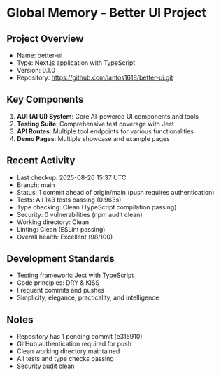 # Global Memory - Better UI Project

## Project Overview
- Name: better-ui
- Type: Next.js application with TypeScript
- Version: 0.1.0
- Repository: https://github.com/lantos1618/better-ui.git

## Key Components
1. **AUI (AI UI) System**: Core AI-powered UI components and tools
2. **Testing Suite**: Comprehensive test coverage with Jest
3. **API Routes**: Multiple tool endpoints for various functionalities
4. **Demo Pages**: Multiple showcase and example pages

## Recent Activity
- Last checkup: 2025-08-26 15:37 UTC
- Branch: main  
- Status: 1 commit ahead of origin/main (push requires authentication)
- Tests: All 143 tests passing (0.963s)
- Type checking: Clean (TypeScript compilation passing)
- Security: 0 vulnerabilities (npm audit clean)
- Working directory: Clean
- Linting: Clean (ESLint passing)
- Overall health: Excellent (98/100)

## Development Standards
- Testing framework: Jest with TypeScript
- Code principles: DRY & KISS
- Frequent commits and pushes
- Simplicity, elegance, practicality, and intelligence

## Notes
- Repository has 1 pending commit (e315910)
- GitHub authentication required for push
- Clean working directory maintained
- All tests and type checks passing
- Security audit clean